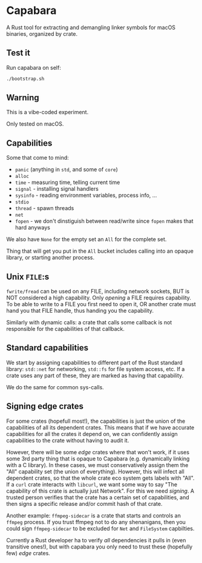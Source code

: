 # Capabara

A Rust tool for extracting and demangling linker symbols for macOS binaries, organized by crate.

## Test it

Run capabara on self:

```bash
./bootstrap.sh
```

## Warning
This is a vibe-coded experiment.

Only tested on macOS.

## Capabilities
Some that come to mind:

- `panic` (anything in `std`, and some of `core`)
- `alloc`
- `time` - measuring time, telling current time
- `signal` - installing signal handlers
- `sysinfo` - reading environment variables, process info, …
- `stdio`
- `thread` - spawn threads
- `net`
- `fopen` - we don't dinstiguish between read/write since `fopen` makes that hard anyways

We also have `None` for the empty set an `All` for the complete set.

Thing that will get you put in the `All` bucket includes calling into an opaque library, or starting another process.


## Unix `FILE`:s
`fwrite/fread` can be used on any FILE, including network sockets, BUT is NOT considered a high capability.
Only _opening_ a FILE requires capability. To be able to write to a FILE you first need to open it, OR another crate must hand you that FILE handle, thus handing you the capability.

Similarly with dynamic calls: a crate that calls some callback is not responsible for the capabilities of that callback.


## Standard capabilities
We start by assigning capabilities to different part of the Rust standard library: `std::net` for networking, `std::fs` for file system access, etc. If a crate uses any part of these, they are marked as having that capability.

We do the same for common sys-calls.


## Signing edge crates
For some crates (hopefull most!), the capabilities is just the union of the capabilities of all its  dependent crates.
This means that if we have accurate capabilities for all the crates it depend on, we can confidently assign capabilities to the crate without having to audit it.

However, there will be some _edge_ crates where that won't work, if it uses some 3rd party thing that is opaque to Capabara (e.g. dynamically linking with a C library).
In these cases, we must conservatively assign them the "All" capability set (the union of everything).
However, this will infect all dependent crates, so that the whole crate eco system gets labels with "All".
If a `curl` crate interacts with `libcurl`, we want some way to say "The capability of this crate is actually just Network".
For this we need _signing_. A trusted person verifies that the crate has a certain set of capabilities, and then signs a specific release and/or commit hash of that crate.

Another example: `ffmpeg-sidecar` is a crate that starts and controls an `ffmpeg` process.
If you trust ffmpeg not to do any shenanigans, then you could sign `ffmpeg-sidecar` to be excluded for `Net` and `FileSystem` capbilties.

Currently a Rust developer ha to verify _all_ dependencies it pulls in (even transitive ones!), but with capabara you only need to trust these (hopefully few) _edge_ crates.
